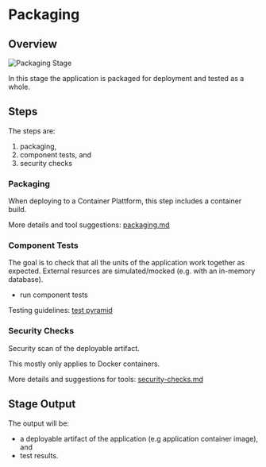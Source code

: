 # Packaging

## Overview

![Packaging Stage](images/packaging.svg)

In this stage the application is packaged for deployment and tested as a whole.

## Steps

The steps are: 

1. packaging,
2. component tests, and
3. security checks

### Packaging

When deploying to a Container Plattform, this step includes a container build.

More details and tool suggestions: [packaging.md](packaging.md)

### Component Tests

The goal is to check that all the units of the application work together as expected. External resurces are simulated/mocked (e.g. with an in-memory database).

* run component tests

Testing guidelines: [test pyramid](../../best-practices.md#testing)

### Security Checks

Security scan of the deployable artifact.

This mostly only applies to Docker containers.

More details and suggestions for tools: [security-checks.md](security-checks.md)

## Stage Output

The output will be:

* a deployable artifact of the application (e.g application container image), and
* test results.
